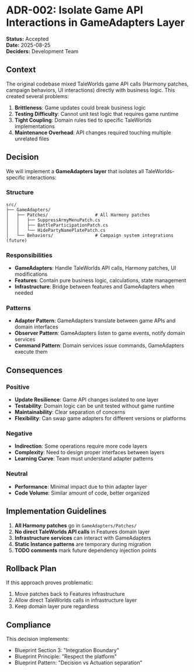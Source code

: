 # ADR-002: Isolate Game API Interactions in GameAdapters Layer

**Status:** Accepted  
**Date:** 2025-08-25  
**Deciders:** Development Team

## Context

The original codebase mixed TaleWorlds game API calls (Harmony patches, campaign behaviors, UI interactions) directly with business logic. This created several problems:

1. **Brittleness**: Game updates could break business logic
2. **Testing Difficulty**: Cannot unit test logic that requires game runtime
3. **Tight Coupling**: Domain rules tied to specific TaleWorlds implementations
4. **Maintenance Overhead**: API changes required touching multiple unrelated files

## Decision

We will implement a **GameAdapters layer** that isolates all TaleWorlds-specific interactions:

### Structure
```
src/
├── GameAdapters/
│   ├── Patches/                  # All Harmony patches
│   │   ├── SuppressArmyMenuPatch.cs
│   │   ├── BattleParticipationPatch.cs
│   │   └── HidePartyNamePlatePatch.cs
│   └── Behaviors/                # Campaign system integrations (future)
```

### Responsibilities
- **GameAdapters**: Handle TaleWorlds API calls, Harmony patches, UI modifications
- **Features**: Contain pure business logic, calculations, state management
- **Infrastructure**: Bridge between features and GameAdapters when needed

### Patterns
- **Adapter Pattern**: GameAdapters translate between game APIs and domain interfaces
- **Observer Pattern**: GameAdapters listen to game events, notify domain services
- **Command Pattern**: Domain services issue commands, GameAdapters execute them

## Consequences

### Positive
- **Update Resilience**: Game API changes isolated to one layer
- **Testability**: Domain logic can be unit tested without game runtime
- **Maintainability**: Clear separation of concerns
- **Flexibility**: Can swap game adapters for different versions or platforms

### Negative
- **Indirection**: Some operations require more code layers
- **Complexity**: Need to design proper interfaces between layers
- **Learning Curve**: Team must understand adapter patterns

### Neutral
- **Performance**: Minimal impact due to thin adapter layer
- **Code Volume**: Similar amount of code, better organized

## Implementation Guidelines

1. **All Harmony patches** go in `GameAdapters/Patches/`
2. **No direct TaleWorlds API calls** in Features domain layer
3. **Infrastructure services** can interact with GameAdapters
4. **Static Instance patterns** are temporary during migration
5. **TODO comments** mark future dependency injection points

## Rollback Plan

If this approach proves problematic:
1. Move patches back to Features infrastructure
2. Allow direct TaleWorlds calls in infrastructure layer
3. Keep domain layer pure regardless

## Compliance

This decision implements:
- Blueprint Section 3: "Integration Boundary"
- Blueprint Principle: "Respect the platform"
- Blueprint Pattern: "Decision vs Actuation separation"

